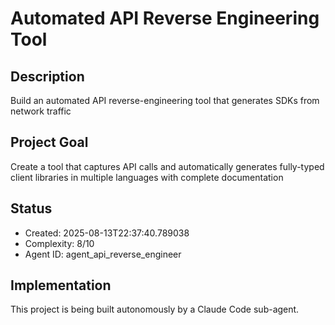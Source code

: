 # Automated API Reverse Engineering Tool

## Description
Build an automated API reverse-engineering tool that generates SDKs from network traffic

## Project Goal
Create a tool that captures API calls and automatically generates fully-typed client libraries in multiple languages with complete documentation

## Status
- Created: 2025-08-13T22:37:40.789038
- Complexity: 8/10
- Agent ID: agent_api_reverse_engineer

## Implementation
This project is being built autonomously by a Claude Code sub-agent.
